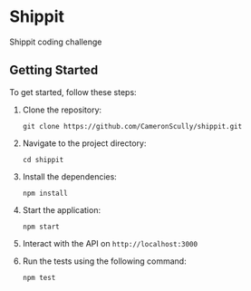 # Shippit

Shippit coding challenge

## Getting Started

To get started, follow these steps:

1. Clone the repository:

   ```
   git clone https://github.com/CameronScully/shippit.git
   ```

2. Navigate to the project directory:

   ```
   cd shippit
   ```

3. Install the dependencies:

   ```
   npm install
   ```

4. Start the application:

   ```
   npm start
   ```

5. Interact with the API on `http://localhost:3000`

6. Run the tests using the following command:

   ```
   npm test
   ```
